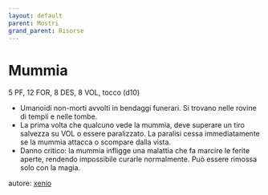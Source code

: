 ```yaml
---
layout: default
parent: Mostri
grand_parent: Risorse
---
```


# Mummia
5 PF, 12 FOR, 8 DES, 8 VOL, tocco (d10)
- Umanoidi non-morti avvolti in bendaggi funerari. Si trovano nelle rovine di templi e nelle tombe.
- La prima volta che qualcuno vede la mummia, deve superare un tiro salvezza su VOL o essere paralizzato. La paralisi cessa immediatamente se la mummia attacca o scompare dalla vista.
- Danno critico: la mummia infligge una malattia che fa marcire le ferite aperte, rendendo impossibile curarle normalmente. Può essere rimossa solo con la magia.

autore: [xenio](https://xenioinabottle.blogspot.com)
